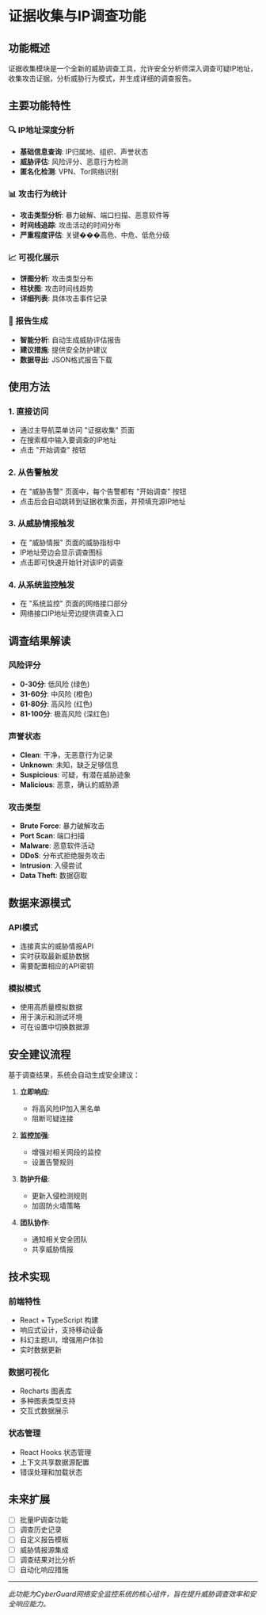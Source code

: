 # 证据收集与IP调查功能

## 功能概述

证据收集模块是一个全新的威胁调查工具，允许安全分析师深入调查可疑IP地址，收集攻击证据，分析威胁行为模式，并生成详细的调查报告。

## 主要功能特性

### 🔍 IP地址深度分析

- **基础信息查询**: IP归属地、组织、声誉状态
- **威胁评估**: 风险评分、恶意行为检测
- **匿名化检测**: VPN、Tor网络识别

### 📊 攻击行为统计

- **攻击类型分析**: 暴力破解、端口扫描、恶意软件等
- **时间线追踪**: 攻击活动的时间分布
- **严重程度评估**: 关键���高危、中危、低危分级

### 📈 可视化展示

- **饼图分析**: 攻击类型分布
- **柱状图**: 攻击时间线趋势
- **详细列表**: 具体攻击事件记录

### 📄 报告生成

- **智能分析**: 自动生成威胁评估报告
- **建议措施**: 提供安全防护建议
- **数据导出**: JSON格式报告下载

## 使用方法

### 1. 直接访问

- 通过主导航菜单访问 "证据收集" 页面
- 在搜索框中输入要调查的IP地址
- 点击 "开始调查" 按钮

### 2. 从告警触发

- 在 "威胁告警" 页面中，每个告警都有 "开始调查" 按钮
- 点击后会自动跳转到证据收集页面，并预填充源IP地址

### 3. 从威胁情报触发

- 在 "威胁情报" 页面的威胁指标中
- IP地址旁边会显示调查图标
- 点击即可快速开始针对该IP的调查

### 4. 从系统监控触发

- 在 "系统监控" 页面的网络接口部分
- 网络接口IP地址旁边提供调查入口

## 调查结果解读

### 风险评分

- **0-30分**: 低风险 (绿色)
- **31-60分**: 中风险 (橙色)
- **61-80分**: 高风险 (红色)
- **81-100分**: 极高风险 (深红色)

### 声誉状态

- **Clean**: 干净，无恶意行为记录
- **Unknown**: 未知，缺乏足够信息
- **Suspicious**: 可疑，有潜在威胁迹象
- **Malicious**: 恶意，确认的威胁源

### 攻击类型

- **Brute Force**: 暴力破解攻击
- **Port Scan**: 端口扫描
- **Malware**: 恶意软件活动
- **DDoS**: 分布式拒绝服务攻击
- **Intrusion**: 入侵尝试
- **Data Theft**: 数据窃取

## 数据来源模式

### API模式

- 连接真实的威胁情报API
- 实时获取最新威胁数据
- 需要配置相应的API密钥

### 模拟模式

- 使用高质量模拟数据
- 用于演示和测试环境
- 可在设置中切换数据源

## 安全建议流程

基于调查结果，系统会自动生成安全建议：

1. **立即响应**:

   - 将高风险IP加入黑名单
   - 阻断可疑连接

2. **监控加强**:

   - 增强对相关网段的监控
   - 设置告警规则

3. **防护升级**:

   - 更新入侵检测规则
   - 加固防火墙策略

4. **团队协作**:
   - 通知相关安全团队
   - 共享威胁情报

## 技术实现

### 前端特性

- React + TypeScript 构建
- 响应式设计，支持移动设备
- 科幻主题UI，增强用户体验
- 实时数据更新

### 数据可视化

- Recharts 图表库
- 多种图表类型支持
- 交互式数据展示

### 状态管理

- React Hooks 状态管理
- 上下文共享数据源配置
- 错误处理和加载状态

## 未来扩展

- [ ] 批量IP调查功能
- [ ] 调查历史记录
- [ ] 自定义报告模板
- [ ] 威胁情报源集成
- [ ] 调查结果对比分析
- [ ] 自动化响应措施

---

_此功能为CyberGuard网络安全监控系统的核心组件，旨在提升威胁调查效率和安全响应能力。_

